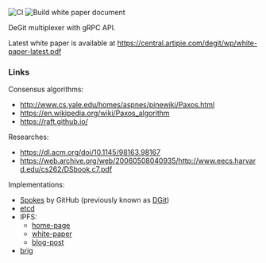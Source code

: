 ![CI](https://github.com/cqfn/degitx/workflows/CI/badge.svg?branch=master&event=push) ![Build white paper document](https://github.com/cqfn/degitx/workflows/Build%20white%20paper%20document/badge.svg)


DeGit multiplexer with gRPC API.

Latest white paper is available at https://central.artipie.com/degit/wp/white-paper-latest.pdf


### Links

Consensus algorithms:
 - http://www.cs.yale.edu/homes/aspnes/pinewiki/Paxos.html
 - https://en.wikipedia.org/wiki/Paxos_algorithm
 - https://raft.github.io/

Researches:
 - https://dl.acm.org/doi/10.1145/98163.98167
 - https://web.archive.org/web/20060508040935/http://www.eecs.harvard.edu/cs262/DSbook.c7.pdf

Implementations:
 - [Spokes](https://github.blog/2016-09-07-building-resilience-in-spokes/) by GitHub
 (previously known as [DGit](https://github.blog/2016-04-05-introducing-dgit/))
 - [etcd](https://etcd.io/)
 - IPFS:
   - [home-page](https://ipfs.io/)
   - [white-paper](https://raw.githubusercontent.com/ipfs-inactive/papers/master/ipfs-cap2pfs/ipfs-p2p-file-system.pdf)
   - [blog-post](https://medium.com/a-weekend-with/a-weekend-with-ipfs-9f2647fc231)
 - [brig](https://github.com/sahib/brig)
